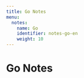 ```yaml
---
title: Go Notes
menu:
  notes:
    name: Go
    identifier: notes-go-en
    weight: 10
---
```


# Go Notes
